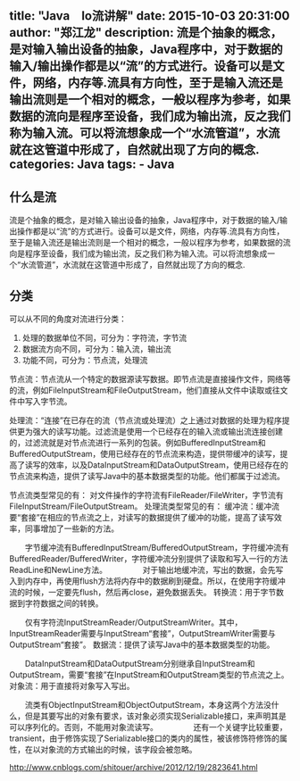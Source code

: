 title: "Java　Io流讲解"
date: 2015-10-03 20:31:00
author: "郑江龙"
description: 流是个抽象的概念，是对输入输出设备的抽象，Java程序中，对于数据的输入/输出操作都是以“流”的方式进行。设备可以是文件，网络，内存等.流具有方向性，至于是输入流还是输出流则是一个相对的概念，一般以程序为参考，如果数据的流向是程序至设备，我们成为输出流，反之我们称为输入流。可以将流想象成一个“水流管道”，水流就在这管道中形成了，自然就出现了方向的概念.
categories: Java
tags:
    - Java
---

## 什么是流
流是个抽象的概念，是对输入输出设备的抽象，Java程序中，对于数据的输入/输出操作都是以“流”的方式进行。设备可以是文件，网络，内存等.流具有方向性，至于是输入流还是输出流则是一个相对的概念，一般以程序为参考，如果数据的流向是程序至设备，我们成为输出流，反之我们称为输入流。可以将流想象成一个“水流管道”，水流就在这管道中形成了，自然就出现了方向的概念.

## 分类
可以从不同的角度对流进行分类：
1. 处理的数据单位不同，可分为：字符流，字节流
2. 数据流方向不同，可分为：输入流，输出流
3. 功能不同，可分为：节点流，处理流

节点流：节点流从一个特定的数据源读写数据。即节点流是直接操作文件，网络等的流，例如FileInputStream和FileOutputStream，他们直接从文件中读取或往文件中写入字节流。

处理流：“连接”在已存在的流（节点流或处理流）之上通过对数据的处理为程序提供更为强大的读写功能。过滤流是使用一个已经存在的输入流或输出流连接创建的，过滤流就是对节点流进行一系列的包装。例如BufferedInputStream和BufferedOutputStream，使用已经存在的节点流来构造，提供带缓冲的读写，提高了读写的效率，以及DataInputStream和DataOutputStream，使用已经存在的节点流来构造，提供了读写Java中的基本数据类型的功能。他们都属于过滤流。

节点流类型常见的有：
对文件操作的字符流有FileReader/FileWriter，字节流有FileInputStream/FileOutputStream。
处理流类型常见的有：
缓冲流：缓冲流要“套接”在相应的节点流之上，对读写的数据提供了缓冲的功能，提高了读写效率，同事增加了一些新的方法。

　　字节缓冲流有BufferedInputStream/BufferedOutputStream，字符缓冲流有BufferedReader/BufferedWriter，字符缓冲流分别提供了读取和写入一行的方法ReadLine和NewLine方法。
　　
　　对于输出地缓冲流，写出的数据，会先写入到内存中，再使用flush方法将内存中的数据刷到硬盘。所以，在使用字符缓冲流的时候，一定要先flush，然后再close，避免数据丢失。
转换流：用于字节数据到字符数据之间的转换。

　　仅有字符流InputStreamReader/OutputStreamWriter。其中，InputStreamReader需要与InputStream“套接”，OutputStreamWriter需要与OutputStream“套接”。
数据流：提供了读写Java中的基本数据类型的功能。

　　DataInputStream和DataOutputStream分别继承自InputStream和OutputStream，需要“套接”在InputStream和OutputStream类型的节点流之上。
对象流：用于直接将对象写入写出。

　　流类有ObjectInputStream和ObjectOutputStream，本身这两个方法没什么，但是其要写出的对象有要求，该对象必须实现Serializable接口，来声明其是可以序列化的。否则，不能用对象流读写。
　　
　　还有一个关键字比较重要，transient，由于修饰实现了Serializable接口的类内的属性，被该修饰符修饰的属性，在以对象流的方式输出的时候，该字段会被忽略。


http://www.cnblogs.com/shitouer/archive/2012/12/19/2823641.html




